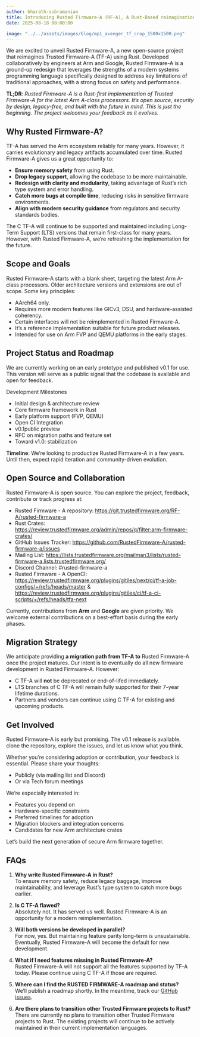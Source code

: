 ```yaml
---
author: bharath-subramanian
title: Introducing Rusted Firmware-A (RF-A), A Rust-Based reimagination of Trusted Firmware-A
date: 2025-08-18 08:00:00

image: "../../assets/images/blog/mp1_avenger_tf_crop_1500x1500.png"
---
```


We are excited to unveil Rusted Firmware-A, a new open-source project that reimagines Trusted Firmware-A (TF-A) using Rust. Developed collaboratively by engineers at Arm and Google, Rusted Firmware-A is a ground-up redesign that leverages the strengths of a modern systems programming language specifically designed to address key limitations of traditional approaches, with a strong focus on safety and performance.

__TL;DR__: _Rusted Firmware-A is a Rust-first implementation of Trusted Firmware-A for the latest Arm A-class processors. It’s open source, security by design, legacy-free, and built with the future in mind. This is just the beginning. The project welcomes your feedback as it evolves._

## Why Rusted Firmware-A?
TF-A has served the Arm ecosystem reliably for many years. However, it carries evolutionary and legacy artifacts accumulated over time. Rusted Firmware-A gives us a great opportunity to:

* __Ensure memory safety__ from using Rust.
* __Drop legacy support__, allowing the codebase to be more maintainable.
* __Redesign with clarity and modularity__, taking advantage of Rust’s rich type system and error handling.
* __Catch more bugs at compile time__, reducing risks in sensitive firmware environments.
* __Align with modern security guidance__ from regulators and security standards bodies.
  
The C TF-A will continue to be supported and maintained including Long-Term Support (LTS) versions that remain first-class for many years. However, with Rusted Firmware-A, we’re refreshing the implementation for the future.

## Scope and Goals
Rusted Firmware-A starts with a blank sheet, targeting the latest Arm A-class processors. Older architecture versions and extensions are out of scope. Some key principles:
* AArch64 only.
* Requires more modern features like GICv3, DSU, and hardware-assisted coherency.
* Certain interfaces will not be reimplemented in Rusted Firmware-A.
* It’s a reference implementation suitable for future product releases.
* Intended for use on Arm FVP and QEMU platforms in the early stages.

## Project Status and Roadmap
We are currently working on an early prototype and published v0.1 for use. This version will serve as a public signal that the codebase is available and open for feedback.

Development Milestones
* Initial design & architecture review
* Core firmware framework in Rust
* Early platform support (FVP, QEMU)
* Open CI Integration
* v0.1public preview
* RFC on migration paths and feature set
* Toward v1.0: stabilization

__Timeline__: We’re looking to productize Rusted Firmware-A in a few years. Until then, expect rapid iteration and community-driven evolution.

## Open Source and Collaboration
Rusted Firmware-A is open source. You can explore the project, feedback, contribute or track progress at:
* Rusted Firmware - A repository: https://git.trustedfirmware.org/RF-A/rusted-firmware-a 
* Rust Crates: https://review.trustedfirmware.org/admin/repos/q/filter:arm-firmware-crates/
* GitHub Issues Tracker: https://github.com/RustedFirmware-A/rusted-firmware-a/issues 
* Mailing List: https://lists.trustedfirmware.org/mailman3/lists/rusted-firmware-a.lists.trustedfirmware.org/ 
* Discord Channel: #rusted-firmware-a
* Rusted Firmware - A OpenCI: https://review.trustedfirmware.org/plugins/gitiles/next/ci/tf-a-job-configs/+/refs/heads/master & https://review.trustedfirmware.org/plugins/gitiles/ci/tf-a-ci-scripts/+/refs/heads/tfa-next 


Currently, contributions from __Arm__ and __Google__ are given priority. We welcome external contributions on a best-effort basis during the early phases.

## Migration Strategy
We anticipate providing __a migration path from TF-A to__ Rusted Firmware-A once the project matures. Our intent is to eventually do all new firmware development in Rusted Firmware-A.
However:
* C TF-A will __not__ be deprecated or end-of-lifed immediately.
* LTS branches of C TF-A will remain fully supported for their 7-year lifetime durations.
* Partners and vendors can continue using C TF-A for existing and upcoming products.

## Get Involved
Rusted Firmware-A is early but promising. The v0.1 release is available. clone the repository, explore the issues, and let us know what you think.

Whether you’re considering adoption or contribution, your feedback is essential. Please share your thoughts:
* Publicly (via mailing list and Discord)
* Or via Tech forum meetings

We’re especially interested in:
* Features you depend on
* Hardware-specific constraints
* Preferred timelines for adoption
* Migration blockers and integration concerns
* Candidates for new Arm architecture crates

Let’s build the next generation of secure Arm firmware together.



## FAQs

1. __Why write Rusted Firmware-A in Rust?__<br>
To ensure memory safety, reduce legacy baggage, improve maintainability, and leverage Rust’s type system to catch more bugs earlier.

2. __Is C TF-A flawed?__<br>
Absolutely not. It has served us well. Rusted Firmware-A is an opportunity for a modern reimplementation.

3. __Will both versions be developed in parallel?__<br>
For now, yes. But maintaining feature parity long-term is unsustainable. Eventually, Rusted Firmware-A will become the default for new development.

4. __What if I need features missing in Rusted Firmware-A?__<br>
Rusted Firmware-A will not support all the features supported by TF-A today. Please continue using C TF-A if those are required.

5. __Where can I find the RUSTED FIRMWARE-A roadmap and status?__<br>
We’ll publish a roadmap shortly. In the meantime, track our [GitHub issues](https://github.com/RustedFirmware-A/rusted-firmware-a/issues).

6. __Are there plans to transition other Trusted Firmware projects to Rust?__<br>
There are currently no plans to transition other Trusted Firmware projects to Rust. The existing projects will continue to be actively maintained in their current implementation languages.
